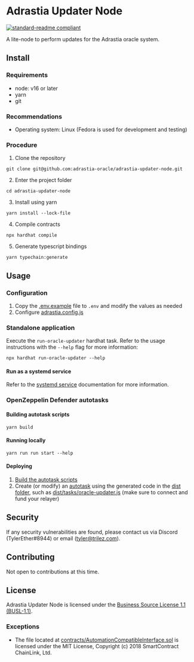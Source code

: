 # Adrastia Updater Node

[![standard-readme compliant](https://img.shields.io/badge/readme%20style-standard-brightgreen.svg?style=flat-square)](https://github.com/RichardLitt/standard-readme)

A lite-node to perform updates for the Adrastia oracle system.

## Install

### Requirements

-   node: v16 or later
-   yarn
-   git

### Recommendations

-   Operating system: Linux (Fedora is used for development and testing)

### Procedure

1. Clone the repository

```console
git clone git@github.com:adrastia-oracle/adrastia-updater-node.git
```

2. Enter the project folder

```console
cd adrastia-updater-node
```

3. Install using yarn

```console
yarn install --lock-file
```

4. Compile contracts

```console
npx hardhat compile
```

5. Generate typescript bindings

```console
yarn typechain:generate
```

## Usage

### Configuration

1. Copy the [.env.example](.env.example) file to `.env` and modify the values as needed
2. Configure [adrastia.config.js](adrastia.config.js)

### Standalone application

Execute the `run-oracle-updater` hardhat task. Refer to the usage instructions with the `--help` flag for more information:

```console
npx hardhat run-oracle-updater --help
```

#### Run as a systemd service

Refer to the [systemd service](services/README.md) documentation for more information.

### OpenZeppelin Defender autotasks

#### Building autotask scripts

```console
yarn build
```

#### Running locally

```console
yarn run run start --help
```

#### Deploying

1. [Build the autotask scripts](#building-autotask-scripts)
2. Create (or modify) an [autotask](https://docs.openzeppelin.com/defender/autotasks) using the generated code in the [dist folder](dist/), such as [dist/tasks/oracle-updater.js](dist/tasks/oracle-updater.js) (make sure to connect and fund your relayer)

## Security

If any security vulnerabilities are found, please contact us via Discord (TylerEther#8944) or email (tyler@trilez.com).

## Contributing

Not open to contributions at this time.

## License

Adrastia Updater Node is licensed under the [Business Source License 1.1 (BUSL-1.1)](LICENSE).

### Exceptions

- The file located at [contracts/AutomationCompatibleInterface.sol](contracts/AutomationCompatibleInterface.sol) is licensed under the MIT License, Copyright (c) 2018 SmartContract ChainLink, Ltd.
